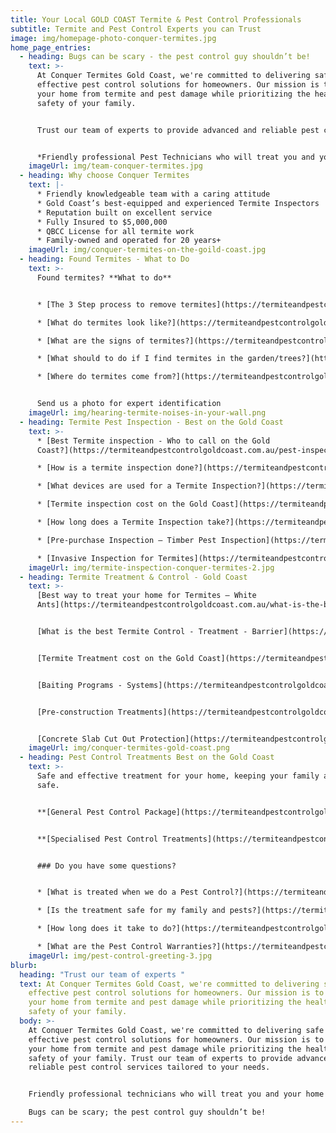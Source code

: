 ```yaml
---
title: Your Local GOLD COAST Termite & Pest Control Professionals
subtitle: Termite and Pest Control Experts you can Trust
image: img/homepage-photo-conquer-termites.jpg
home_page_entries:
  - heading: Bugs can be scary - the pest control guy shouldn’t be!
    text: >-
      At Conquer Termites Gold Coast, we're committed to delivering safe and
      effective pest control solutions for homeowners. Our mission is to protect
      your home from termite and pest damage while prioritizing the health and
      safety of your family. 


      Trust our team of experts to provide advanced and reliable pest control services tailored to your needs.


      *Friendly professional Pest Technicians who will treat you and your home with respect.*
    imageUrl: img/team-conquer-termites.jpg
  - heading: Why choose Conquer Termites
    text: |-
      * Friendly knowledgeable team with a caring attitude
      * Gold Coast’s best-equipped and experienced Termite Inspectors
      * Reputation built on excellent service
      * Fully Insured to $5,000,000
      * QBCC License for all termite work
      * Family-owned and operated for 20 years+
    imageUrl: img/conquer-termites-on-the-goild-coast.jpg
  - heading: Found Termites - What to Do
    text: >-
      Found termites? **What to do**


      * [The 3 Step process to remove termites](https://termiteandpestcontrolgoldcoast.com.au/3-step-process/)

      * [What do termites look like?](https://termiteandpestcontrolgoldcoast.com.au/what-do-termites-look-like/)

      * [What are the signs of termites?](https://termiteandpestcontrolgoldcoast.com.au/signs-of-termites/)

      * [What should to do if I find termites in the garden/trees?](https://termiteandpestcontrolgoldcoast.com.au/termites-in-garden/)

      * [Where do termites come from?](https://termiteandpestcontrolgoldcoast.com.au/where-do-termites-come-from/)


      Send us a photo for expert identification
    imageUrl: img/hearing-termite-noises-in-your-wall.png
  - heading: Termite Pest Inspection - Best on the Gold Coast
    text: >-
      * [Best Termite inspection - Who to call on the Gold
      Coast?](https://termiteandpestcontrolgoldcoast.com.au/pest-inspections/)

      * [How is a termite inspection done?](https://termiteandpestcontrolgoldcoast.com.au/how-is-a-termite-inspection-done/)

      * [What devices are used for a Termite Inspection?](https://termiteandpestcontrolgoldcoast.com.au/what-devices-are-used-for-a-termite-inspection/)

      * [Termite inspection cost on the Gold Coast](https://termiteandpestcontrolgoldcoast.com.au/termite-inspection-cost-on-the-gold-coast/)

      * [How long does a Termite Inspection take?](https://termiteandpestcontrolgoldcoast.com.au/how-long-does-a-termite-inspection-take/)

      * [Pre-purchase Inspection – Timber Pest Inspection](https://termiteandpestcontrolgoldcoast.com.au/pre-purchase-inspection-timber-inspection/)

      * [Invasive Inspection for Termites](https://termiteandpestcontrolgoldcoast.com.au/invasive-inspection-for-termites/)
    imageUrl: img/termite-inspection-conquer-termites-2.jpg
  - heading: Termite Treatment & Control - Gold Coast
    text: >-
      [Best way to treat your home for Termites – White
      Ants](https://termiteandpestcontrolgoldcoast.com.au/what-is-the-best-termite-control-treatment-barrier/)


      [What is the best Termite Control - Treatment - Barrier](https://termiteandpestcontrolgoldcoast.com.au/best-chemical-for-termite-treatment)


      [Termite Treatment cost on the Gold Coast](https://termiteandpestcontrolgoldcoast.com.au/termite-treatment-cost-on-the-gold-coast/)


      [Baiting Programs - Systems](https://termiteandpestcontrolgoldcoast.com.au/baiting-programs-systems/)


      [Pre-construction Treatments](https://termiteandpestcontrolgoldcoast.com.au/pre-construction-treatments/)


      [Concrete Slab Cut Out Protection](https://termiteandpestcontrolgoldcoast.com.au/concrete-slab-cut-out-protection/)
    imageUrl: img/conquer-termites-gold-coast.png
  - heading: Pest Control Treatments Best on the Gold Coast
    text: >-
      Safe and effective treatment for your home, keeping your family and pets
      safe.


      **[General Pest Control Package](https://termiteandpestcontrolgoldcoast.com.au/pest-control/)**


      **[Specialised Pest Control Treatments](https://termiteandpestcontrolgoldcoast.com.au/specialised-pest-control-treatments/)**


      ### Do you have some questions?


      * [What is treated when we do a Pest Control?](https://termiteandpestcontrolgoldcoast.com.au/pest-control/)

      * [Is the treatment safe for my family and pests?](https://termiteandpestcontrolgoldcoast.com.au/is-this-treatment-safe/)

      * [How long does it take to do?](https://termiteandpestcontrolgoldcoast.com.au/how-long-does-it-take/)

      * [What are the Pest Control Warranties?](https://termiteandpestcontrolgoldcoast.com.au/pest-control/)
    imageUrl: img/pest-control-greeting-3.jpg
blurb:
  heading: "Trust our team of experts "
  text: At Conquer Termites Gold Coast, we're committed to delivering safe and
    effective pest control solutions for homeowners. Our mission is to protect
    your home from termite and pest damage while prioritizing the health and
    safety of your family.
  body: >-
    At Conquer Termites Gold Coast, we're committed to delivering safe and
    effective pest control solutions for homeowners. Our mission is to protect
    your home from termite and pest damage while prioritizing the health and
    safety of your family. Trust our team of experts to provide advanced and
    reliable pest control services tailored to your needs.


    Friendly professional technicians who will treat you and your home with respect.

    Bugs can be scary; the pest control guy shouldn’t be!
---
```

